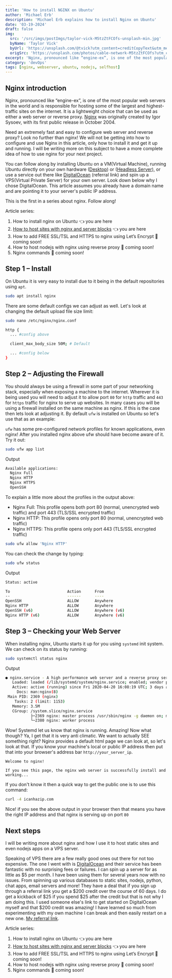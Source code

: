 ```yaml
---
title: 'How to install NGINX on Ubuntu'
author: 'Michael Erb'
description: 'Michael Erb explains how to install Nginx on Ubuntu'
date: '03-19-2024'
draft: false
img:
  src: '/src/imgs/postImgs/taylor-vick-M5tzZtFCOfs-unsplash-min.jpg'
  byName: 'Taylor Vick'
  byUrl: 'https://unsplash.com/@tvick?utm_content=creditCopyText&utm_medium=referral&utm_source=unsplash'
  origSrc: 'https://unsplash.com/photos/cable-network-M5tzZtFCOfs?utm_content=creditCopyText&utm_medium=referral&utm_source=unsplash'
excerpt: 'Nginx, pronounced like “engine-ex”, is one of the most popular web servers in the world and is responsible for hosting some of the largest and highest-traffic sites on the internet. Need an extremely fast and easy to configure web server and reverse proxy? Look no further than nginx!... On Ubuntu it is very easy to install due to it being in the default repositories using `apt`.'
category: 'devOps'
tags: [nginx, webserver, ubuntu, nodejs, selfhost]
---
```


## Nginx introduction

Nginx, pronounced like “engine-ex”, is one of the most popular web servers in the world and is responsible for hosting some of the largest and highest-traffic sites on the internet. It is a lightweight choice that can be used as either a web server or reverse proxy. [Nginx](https://nginx.org/en/) was originally created by Igor Sysoev, with its first public release in October 2004.

Need an extremely fast and easy to configure web server and reverse proxy? Look no further than nginx! We will not be getting into how to configure and use Nginx in this article, only how to install it and get it up and running. I will be writing more on this subject to have a more complete idea of how to use nginx for your next project.

You can follow along by installing Ubuntu on a VM(Virtual Machine), running Ubuntu directly on your own hardware ([Desktop](https://ubuntu.com/tutorials/install-ubuntu-desktop)) or ([Headless Server](https://ubuntu.com/tutorials/install-ubuntu-server)), or use a service out there like [DigitalOcean](https://m.do.co/c/5274752299b2) (referral link) and spin up a VPS(Virtual Private Server) for your own server. Look down below why I chose DigitalOcean. This article assumes you already have a domain name and are pointing it to your server's public IP address.

This is the first in a series about nginx. Follow along!

Article series:
1. How to install nginx on Ubuntu 👈 you are here
2. <a href="/blog/how-to-host-sites-with-nginx-and-server-blocks" target="_blank">How to host sites with nginx and server blocks</a> 👈 you are here
3. How to add FREE SSL/TSL and HTTPS to nginx using Let’s Encrypt 🫥 coming soon!
4. How to host nodejs with nginx using reverse proxy 🫥 coming soon!
5. Nginx commands 🫥 coming soon!

## Step 1 – Install

On Ubuntu it is very easy to install due to it being in the default repositories using `apt`.

```bash
sudo apt install nginx
```

There are some default configs we can adjust as well. Let's look at changing the default upload file size limit:

```bash
sudo nano /etc/nginx/nginx.conf
```

```bash
http {
  ... #config above

  client_max_body_size 50M; # Default

  ... #config below
}
```

## Step 2 – Adjusting the Firewall

You should always be using a firewall in some part of your networking stack, especially when exposing a machine to the internet. Wherever it is being used you will need to adjust it to allow port `80` for `http` traffic and `443` for `https` traffic for nginx to serve up websites. In many cases you will be using a firewall installed on the same machine as nginx. If this is the case then lets look at adjusting it. By default `ufw` is installed on Ubuntu so let's use that as an example:

`ufw` has some pre-configured network profiles for known applications, even nginx! After you installed nginx above ufw should have become aware of it. Try it out:

```bash
sudo ufw app list
```
Output

```bash
Available applications:
  Nginx Full
  Nginx HTTP
  Nginx HTTPS
  OpenSSH
```

To explain a little more about the profiles in the output above:

* Nginx Full: This profile opens both port 80 (normal, unencrypted web traffic) and port 443 (TLS/SSL encrypted traffic)
* Nginx HTTP: This profile opens only port 80 (normal, unencrypted web traffic)
* Nginx HTTPS: This profile opens only port 443 (TLS/SSL encrypted traffic)

```bash
sudo ufw allow 'Nginx HTTP'
```

You can check the change by typing:

```bash
sudo ufw status
```

Output

```bash
Status: active

To                         Action      From
--                         ------      ----
OpenSSH                    ALLOW       Anywhere
Nginx HTTP                 ALLOW       Anywhere
OpenSSH (v6)               ALLOW       Anywhere (v6)
Nginx HTTP (v6)            ALLOW       Anywhere (v6)
```

## Step 3 – Checking your Web Server

When installing nginx, Ubuntu starts it up for you using `systemd` init system. We can check on its status by running:

```bash
sudo systemctl status nginx
```
Output

```bash
● nginx.service - A high performance web server and a reverse proxy server
   Loaded: loaded (/lib/systemd/system/nginx.service; enabled; vendor preset: enabled)
   Active: active (running) since Fri 2020-04-20 16:08:19 UTC; 3 days ago
     Docs: man:nginx(8)
 Main PID: 2369 (nginx)
    Tasks: 2 (limit: 1153)
   Memory: 3.5M
   CGroup: /system.slice/nginx.service
           ├─2369 nginx: master process /usr/sbin/nginx -g daemon on; master_process on;
           └─2380 nginx: worker process
```

Wow! Systemd let us know that nginx is running. Amazing! Now what though? Ya, I get that it is very anti climatic. We want to actually SEE something right? Nginx provides a default html page we can look at, so let's look at that. If you know your machine's local or public IP address then put that into your browser's address bar `http://your_server_ip`.

```
Welcome to nginx!

If you see this page, the nginx web server is successfully install and working...
```

If you don't know it then a quick way to get the public one is to use this command: 

```bash
curl -4 icanhazip.com
```

Nice! if you see the above output in your browser then that means you have the right IP address and that nginx is serving up on port `80`

## Next steps

I will be writing more about nginx and how I use it to host static sites and even nodejs apps on a VPS server.

Speaking of VPS there are a few really good ones out there for not too expensive. The one I went with is [DigitalOcean](https://m.do.co/c/5274752299b2) and their service has been fantastic with no surprising fees or failures. I can spin up a server for as little as $5 per month. I have been using them for several years now with no issues. From spinning up various databases to static sites, nodejs, python, chat apps, email servers and more! They have a deal that if you sign up through a referral link you get a $200 credit over the course of 60 days. I do get a kickback of $25 if you spend $25 after the credit but that is not why I am doing this. I used someone else's link to get started on DigitalOcean myself and that $200 credit was amazing! I have learned so much from experimenting with my own machine I can break and then easily restart on a new one. [My referral link](https://m.do.co/c/5274752299b2).

Article series:
1. How to install nginx on Ubuntu 👈 you are here
2. <a href="/blog/how-to-host-sites-with-nginx-and-server-blocks" target="_blank">How to host sites with nginx and server blocks</a> 👈 you are here
3. How to add FREE SSL/TSL and HTTPS to nginx using Let’s Encrypt 🫥 coming soon!
4. How to host nodejs with nginx using reverse proxy 🫥 coming soon!
5. Nginx commands 🫥 coming soon!
